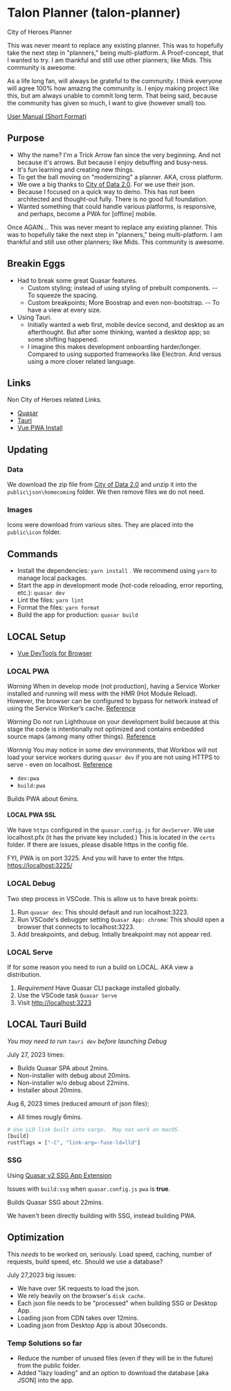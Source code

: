 # Talon Planner (talon-planner)

City of Heroes Planner

This was never meant to replace any existing planner.
This was to hopefully take the next step in "planners," being multi-platform.
A Proof-concept, that I wanted to try.
I am thankful and still use other planners; like Mids.
This community is awesome.

As a life long fan, will always be grateful to the community.
I think everyone will agree 100% how amazng the community is.
I enjoy making project like this, but am always unable to commit long term.
That being said, because the community has given so much, I want to give (however small) too.

[User Manual (Short Format)](/USERMANUAL.MD)

## Purpose

- Why the name? I'm a Trick Arrow fan since the very beginning.
  And not because it's arrows. But because I enjoy debuffing and busy-ness.
- It's fun learning and creating new things.
- To get the ball moving on "modernizing" a planner. AKA, cross platform.
- We owe a big thanks to [City of Data 2.0](https://cod.uberguy.net/).
  For we use their json.
- Because I focused on a quick way to demo. This has not been architected and thought-out fully. There is no good full foundation.
- Wanted something that could handle various platforms, is responsive, and perhaps, become a PWA for [offline] mobile.

Once AGAIN...
This was never meant to replace any existing planner.
This was to hopefully take the next step in "planners," being multi-platform.
I am thankful and still use other planners; like Mids.
This community is awesome.

## Breakin Eggs

- Had to break some great Quasar features.
  - Custom styling; instead of using styling of prebuilt components. -- To squeeze the spacing.
  - Custom breakpoints; More Boostrap and even non-bootstrap. -- To have a view at every size.
- Using Tauri.
  - Initially wanted a web first, mobile device second, and desktop as an afterthought. But after some thinking, wanted a desktop app; so some shifting happened.
  - I imagine this makes development onboarding harder/longer. Compared to using supported frameworks like Electron. And versus using a more closer related language.

## Links

Non City of Heroes related Links.

- [Quasar](https://quasar.dev)
- [Tauri](https://tauri.app)
- [Vue PWA Install](https://github.com/Bartozzz/vue-pwa-install)

## Updating

### Data

We download the zip file from [City of Data 2.0](https://cod.uberguy.net/)
and unzip it into the `public\json\homecoming` folder.
We then remove files we do not need.

### Images

Icons were download from various sites.
They are placed into the `public\icon` folder.

## Commands

- Install the dependencies: `yarn install` . We recommend using `yarn` to manage local packages.
- Start the app in development mode (hot-code reloading, error reporting, etc.): `quasar dev`
- Lint the files: `yarn lint`
- Format the files: `yarn format`
- Build the app for production: `quasar build`

## LOCAL Setup

- [Vue DevTools for Browser](https://github.com/vuejs/devtools)

### LOCAL PWA

_Warning_ When in develop mode (not production), having a Service Worker installed and running will mess with the HMR (Hot Module Reload). However, the browser can be configured to bypass for network instead of using the Service Worker’s cache. [Reference](https://quasar.dev/quasar-cli-webpack/developing-pwa/hmr-for-dev)

_Warning_ Do not run Lighthouse on your development build because at this stage the code is intentionally not optimized and contains embedded source maps (among many other things). [Reference](https://quasar.dev/quasar-cli-webpack/developing-pwa/build-commands/)

_Warnnig_ You may notice in some dev environments, that Workbox will not load your service workers during `quasar dev` if you are not using HTTPS to serve - even on localhost. [Reference](https://quasar.dev/quasar-cli-vite/developing-pwa/handling-service-worker)

- `dev:pwa`
- `build:pwa`

Builds PWA about 6mins.

#### LOCAL PWA SSL

We have `https` configured in the `quasar.config.js` for `devServer`.
We use localhost.pfx (it has the private key included.)
This is located in the `certs` folder.
If there are issues, please disable https in the config file.

FYI, PWA is on port 3225. And you will have to enter the https.
[https://localhost:3225/](https://localhost:3225/)

### LOCAL Debug

Two step process in VSCode. This is allow us to have break points:

1. Run `quasar dev`: This should default and run localhost:3223.
2. Run VSCode's debugger setting `Quasar App: chrome`: This should open a browser that connects to localhost:3223.
3. Add breakpoints, and debug. Intially breakpoint may not appear red.

### LOCAL Serve

If for some reason you need to run a build on LOCAL. AKA view a distribution.

1. _Requirement_ Have Quasar CLI package installed globally.
2. Use the VSCode task `Quasar Serve`
3. Visit [http://localhost:3223](http://localhost:3223)

## LOCAL Tauri Build

_You may need to run `tauri dev` before launching Debug_

July 27, 2023 times:

- Builds Quasar SPA about 2mins.
- Non-installer with debug about 20mins.
- Non-installer w/o debug about 22mins.
- Installer about 20mins.

Aug 6, 2023 times (reduced amount of json files):

- All times rougly 6mins.

```sh
# Use LLD link built into cargo.  May not work on macOS.
[build]
rustflags = ["-C", "link-arg=-fuse-ld=lld"]
```

### SSG

Using [Quasar v2 SSG App Extension](https://github.com/freddy38510/quasar-app-extension-ssg)

Issues with `build:ssg` when `quasar.config.js` `pwa` is **true**.

Builds Quasar SSG about 22mins.

We haven't been directly building with SSG, instead building PWA.

## Optimization

This _needs_ to be worked on, seriously.
Load speed, caching, number of requests, build speed, etc.
Should we use a database?

July 27,2023 big issues:

- We have over 5K requests to load the json.
- We rely heavily on the browser's `disk cache`.
- Each json file needs to be "processed" when building SSG or Desktop App.
- Loading json from CDN takes over 12mins.
- Loading json from Desktop App is about 30seconds.

### Temp Solutions so far

- Reduce the number of unused files (even if they will be in the future) from the public folder.
- Added "lazy loading" and an option to download the database [aka JSON] into the app.
